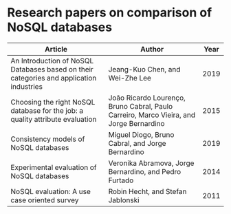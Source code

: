# Research papers on comparison of NoSQL databases
| Article                                                      | Author                                                       | Year |
| ------------------------------------------------------------ | ------------------------------------------------------------ | ---- |
| An Introduction of NoSQL Databases based on their categories and application industries | Jeang-Kuo Chen, and Wei-Zhe Lee                              | 2019 |
| Choosing the right NoSQL database for the job: a quality attribute evaluation | João Ricardo Lourenço, Bruno Cabral, Paulo Carreiro, Marco Vieira, and Jorge Bernardino | 2015 |
| Consistency models of NoSQL databases                        | Miguel Diogo, Bruno Cabral, and Jorge Bernardino             | 2019 |
| Experimental evaluation of NoSQL databases                   | Veronika Abramova, Jorge Bernardino, and Pedro Furtado       | 2014 |
| NoSQL evaluation: A use case oriented survey                 | Robin Hecht, and Stefan Jablonski                            | 2011 |

